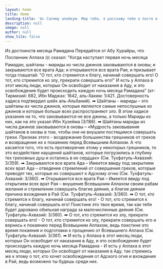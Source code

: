 ```yaml
---
layout: home
title: Home
landing-title: 'Ас Саляму алейкум. Мир тебе, я расскажу тебе о посте в исламе'
description: null
image: null
author: null
show_tile: false
---
```

Из достоинств месяца Рамадана
Передаётся от Абу Хурайры, что Посланник Аллаха ﷺ сказал: "Когда наступает первая ночь месяца Рамадан, шайтаны - мариды из числа джинов заковываются в оковы; и закрываются все врата Ада; и открываются все врата Рая, и призывает тогда глашатай: "О тот, кто стремится к благу, начинай совершать его! О тот, кто стремится ко злу, прекрати совершать его!" И есть у Аллаха в этот месяц люди, которых Он освободит от наказания в Аду, и это освобождение будет происходить каждую ночь месяца Рамадана" (ат-Тирмизий: 682, Ибн Маджах: 1642, аль-Хаким: 1/421. Достоверность хадиса подтвердил шейх аль-Альбаний).
➡ Шайтаны - мариды – это шайтаны из числа джинов, которые являются самые непослушные из джинов и которые больше всех распространяют зло. В этом хадисе указание на то, что заковываются не все джины, а только Мариды из них, как на это указал Ибн Хузейма (3/188).
➡ Шайтаны мариды из числа джинов заковываются в оковы – «Мудрость заковывания шайтанов в оковы в том, чтобы они не внушали постящимся совершать грехи. Признак этого - воздержание большинства грешников от грехов и возвращение их к покаянию перед Всевышним Аллахом. А что касается того, что есть противоречие этому у некоторых грешников, то это воздействие наущений шайтанов, которые погрузились в глубину тех греховных душ и остались в их сердцах» (См. Тухфатуль-Ахвазий: 3/359).
➡ Закрываются все врата Ада – Имеется ввиду под закрытием всех врат Ада – отведение стремлений от совершения грехов, которые приводят тех, которые их совершают к Адскому огню (См. Тухфатуль-Ахвазий: 3/360).
➡ Открываются все врата Рая – Имеется ввиду под открытием всех врат Рая – внушение Всевышним Аллахом своим рабам желания и стремления совершать благие деяния, а благие деяния причина вхождения в Рай (См. Тухфатуль-Ахвазий: 3/360).
➡ О тот, кто стремится к благу, начинай совершать его! - О тот, кто стремится к благу, начинай совершать его! Поистине это твое время, так как тебе будет даровано обильная награда за малочисленные деяния (См. Тухфатуль-Ахвазий: 3/360).
➡ О тот, кто стремится ко злу, прекрати совершать его! - О тот, кто стремится ко злу, прекрати совершать его и вернись к покаянию перед Всевышним Аллахом, ведь поистине это время покаяния и подготовки к прощению от Всевышнего Аллаха
(См. Тухфатуль-Ахвазий: 3/361).
➡ И есть у Аллаха в этот месяц люди, которых Он освободит от наказания в Аду, и это освобождение будет происходить каждую ночь месяца Рамадана - И есть у Аллаха в этот месяц люди, которых Он освободит от наказания в Аду, так стремись же к этому о тот, кто хочет освобождения от Адского огня и вхождения в Рай, ведь возможно ты будешь среди них.
